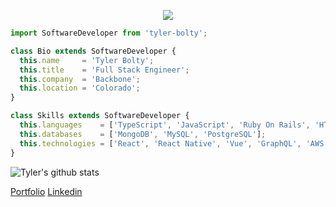 <p align="center">
  <img src="https://images.unsplash.com/photo-1603298529316-06ab1d7b86d7?ixid=MnwxMjA3fDB8MHxwaG90by1wYWdlfHx8fGVufDB8fHx8&ixlib=rb-1.2.1&auto=format&fit=crop&w=2046&q=80"  />
</p>

```js
import SoftwareDeveloper from 'tyler-bolty';

class Bio extends SoftwareDeveloper {
  this.name     = 'Tyler Bolty';
  this.title    = 'Full Stack Engineer';
  this.company  = 'Backbone';
  this.location = 'Colorado';
}

class Skills extends SoftwareDeveloper {
  this.languages    = ['TypeScript', 'JavaScript', 'Ruby On Rails', 'HTML', 'CSS'];
  this.databases    = ['MongoDB', 'MySQL', 'PostgreSQL'];
  this.technologies = ['React', 'React Native', 'Vue', 'GraphQL', 'AWS', 'Google API', 'Material-UI'];
}
```

![Tyler's github stats](https://github-readme-stats.vercel.app/api?username=tsbolty&bg_color=071A2C&icon_color=4194FD&show_icons=true&count_private=true&theme=tokyonight&line_height=27&text_color=FFFFFF&show_icons=true&hide=stars,issues)

[Portfolio](https://tsbolty-portfolio.netlify.app)
[Linkedin](https://linkedin.com/in/tyler-bolty)

